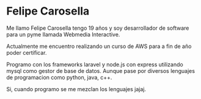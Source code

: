 # Felipe Carosella
Me llamo Felipe Carosella tengo 19 años y soy desarrollador de software para un pyme llamada Webmedia Interactive. 

Actualmente me encuentro realizando un curso de AWS para a fin de año poder certificar.

Programo con los frameworks laravel y node.js con express utilizando mysql como gestor de base de datos. Aunque pase por diversos lenguajes de programacion como python, java, c++. 

Si, cuando programo se me mezclan los lenguajes jajaj.
